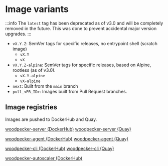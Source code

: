 # Image variants

:::info
The `latest` tag has been deprecated as of v3.0 and will be completely removed in the future.
This was done to prevent accidental major version upgrades.
:::

- `vX.Y.Z`: SemVer tags for specific releases, no entrypoint shell (scratch image)
  - `vX.Y`
  - `vX`
- `vX.Y.Z-alpine`: SemVer tags for specific releases, based on Alpine, rootless (as of v3.0).
  - `vX.Y-alpine`
  - `vX-alpine`
- `next`: Built from the `main` branch
- `pull_<PR_ID>`: Images built from Pull Request branches.

## Image registries

Images are pushed to DockerHub and Quay.

[woodpecker-server (DockerHub)](https://hub.docker.com/repository/docker/woodpeckerci/woodpecker-server)
[woodpecker-server (Quay)](https://quay.io/repository/woodpeckerci/woodpecker-server)

[woodpecker-agent (DockerHub)](https://hub.docker.com/repository/docker/woodpeckerci/woodpecker-agent)
[woodpecker-agent (Quay)](https://quay.io/repository/woodpeckerci/woodpecker-agent)

[woodpecker-cli (DockerHub)](https://hub.docker.com/repository/docker/woodpeckerci/woodpecker-cli)
[woodpecker-cli (Quay)](https://quay.io/repository/woodpeckerci/woodpecker-cli)

[woodpecker-autoscaler (DockerHub)](https://hub.docker.com/repository/docker/woodpeckerci/autoscaler)
